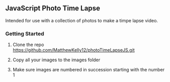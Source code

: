 ## JavaScript Photo Time Lapse
Intended for use with a collection of photos to make a timpe lapse video.
### Getting Started

1. Clone the repo
	https://github.com/MatthewKelly12/photoTimeLapseJS.git

2. Copy all your images to the images folder
3. Make sure images are numbered in succession starting with the number 1


